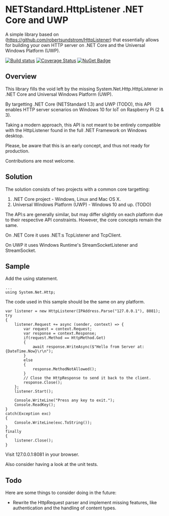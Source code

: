 # NETStandard.HttpListener .NET Core and UWP
A simple library based on (https://github.com/robertsundstrom/HttpListener) that essentially allows for building your own HTTP server on .NET Core and the Universal Windows Platform (UWP).

[![Build status](https://ci.appveyor.com/api/projects/status/192if73p5og2o2yq?svg=true)](https://ci.appveyor.com/project/StefH/netstandard-httplistener)
[![Coverage Status](https://coveralls.io/repos/github/StefH/NETStandard.HttpListener/badge.svg?branch=master)](https://coveralls.io/github/StefH/NETStandard.HttpListener?branch=master)
[![NuGet Badge](https://buildstats.info/nuget/NETStandard.HttpListener)](https://www.nuget.org/packages/NETStandard.HttpListener)

## Overview

This library fills the void left by the missing System.Net.Http.HttpListener in .NET Core and Universal Windows Platform (UWP).

By targetting .NET Core (NETStandard 1.3) and UWP (TODO), this API enables HTTP server scenarios on Windows 10 for IoT on Raspberry Pi (2 & 3).

Taking a modern approach, this API is not meant to be entirely compatible with the HttpListener found in the full .NET Framework on Windows desktop.

Please, be aware that this is an early concept, and thus not ready for production.

Contributions are most welcome.

## Solution

The solution consists of two projects with a common core targetting:

1. .NET Core project - Windows, Linux and Mac OS X.
2. Universal Windows Platform (UWP) - Windows 10 and up. (TODO)

The API:s are generally similar, but may differ slightly on each platform due to their respective API constraints. However, the core concepts remain the same.

On .NET Core it uses .NET:s TcpListener and TcpClient.

On UWP it uses Windows Runtime's StreamSocketListener and StreamSocket.

## Sample
Add the using statement.

```CSharp
...
using System.Net.Http;
```

The code used in this sample should be the same on any platform.

```CSharp
var listener = new HttpListener(IPAddress.Parse("127.0.0.1"), 8081);
try 
{
	listener.Request += async (sender, context) => {
		var request = context.Request;
		var response = context.Response;
		if(request.Method == HttpMethod.Get) 
		{
			await response.WriteAsync($"Hello from Server at: {DateTime.Now}\r\n");
		}
		else
		{
			response.MethodNotAllowed();
		}
		// Close the HttpResponse to send it back to the client.
		response.Close();
	};
	listener.Start();

	Console.WriteLine("Press any key to exit.");
	Console.ReadKey();
}
catch(Exception exc) 
{
	Console.WriteLine(exc.ToString());
}
finally 
{
	listener.Close();
}
```

Visit 127.0.0.1:8081 in your browser.

Also consider having a look at the unit tests.


## Todo
Here are some things to consider doing in the future:

* Rewrite the HttpRequest parser and implement missing features, like authentication and the handling of content types.

